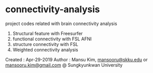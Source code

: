 # connectivity-analysis
project codes related with brain connectivity analysis

1. Structural feature with Freesurfer
2. functional connectivity with FSL AFNI
3. structure connectivity with FSL
4. Weighted connectivity analysis

Created : Apr-29-2019
Author : Mansu Kim, mansooru@skku.edu or mansooru.kim@gmail.com 
@ Sungkyunkwan University
